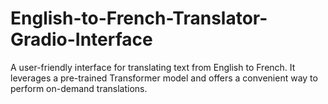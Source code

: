 # English-to-French-Translator-Gradio-Interface
A user-friendly interface for translating text from English to French. It leverages a pre-trained Transformer model and offers a convenient way to perform on-demand translations.
